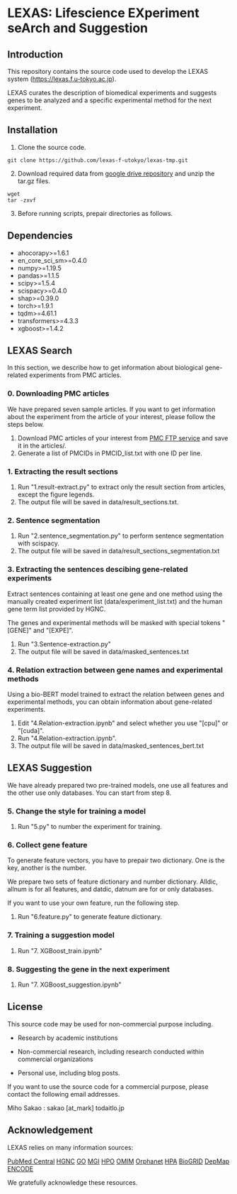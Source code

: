 # LEXAS: Lifescience EXperiment seArch and Suggestion

## Introduction

This repository contains the source code used to develop the LEXAS system (https://lexas.f.u-tokyo.ac.jp).

LEXAS curates the description of biomedical experiments and suggests genes
to be analyzed and a specific experimental method for the next experiment.



## Installation

1. Clone the source code.

```
git clone https://github.com/lexas-f-utokyo/lexas-tmp.git
```

2. Download required data from [google drive repository]() and unzip the tar.gz files.

```
wget 
tar -zxvf 
```

3. Before running scripts, prepair directories as follows.



## Dependencies
- ahocorapy>=1.6.1
- en_core_sci_sm>=0.4.0
- numpy>=1.19.5
- pandas>=1.1.5
- scipy>=1.5.4
- scispacy>=0.4.0
- shap>=0.39.0
- torch>=1.9.1
- tqdm>=4.61.1
- transformers>=4.3.3
- xgboost>=1.4.2

## LEXAS Search

In this section, we describe how to get information about biological gene-related experiments from PMC articles.

### 0. Downloading PMC articles

We have prepared seven sample articles.
If you want to get information about the experiment from the article of your interest, please follow the steps below.

1. Download PMC articles of your interest from [PMC FTP service](https://ftp.ncbi.nlm.nih.gov/pub/pmc/) and save it in the articles/.
2. Generate a list of PMCIDs in PMCID_list.txt with one ID per line.

### 1. Extracting the result sections

1. Run "1.result-extract.py" to extract only the result section from articles, except the figure legends.
2. The output file will be saved in data/result_sections.txt.

### 2. Sentence segmentation

1. Run "2.sentence_segmentation.py" to perform sentence segmentation with scispacy.
2. The output file will be saved in data/result_sections_segmentation.txt

### 3. Extracting the sentences descibing gene-related experiments

Extract sentences containing at least one gene and one method using
the manually created experiment list (data/experiment_list.txt) and the human gene term list provided by HGNC.

The genes and experimental methods will be masked with special tokens "[GENE]" and "[EXPE]".

1. Run "3.Sentence-extraction.py"
2. The output file will be saved in data/masked_sentences.txt

### 4. Relation extraction between gene names and experimental methods

Using a bio-BERT model trained to extract the relation between genes and experimental methods,
you can obtain information about gene-related experiments.

1. Edit "4.Relation-extraction.ipynb" and select whether you use "[cpu]" or "[cuda]".
2. Run "4.Relation-extraction.ipynb".
3. The output file will be saved in data/masked_sentences_bert.txt


## LEXAS Suggestion

We have already prepared two pre-trained models, one use all features and the other use only databases.
You can start from step 8.


### 5. Change the style for training a model

1. Run "5.py" to number the experiment for training.

### 6. Collect gene feature

To generate feature vectors, you have to prepair two dictionary.
One is the key, another is the number.

We prepare two sets of feature dictionary and number dictionary.
Alldic, allnum is for all features, and datdic, datnum are for or only databases.

If you want to use your own feature, run the following step.

1. Run "6.feature.py" to generate feature dictionary.

### 7. Training a suggestion model

1. Run "7. XGBoost_train.ipynb"

### 8. Suggesting the gene in the next experiment

1. Run "7. XGBoost_suggestion.ipynb"


## License

This source code may be used for non-commercial purpose including. 

- Research by academic institutions

- Non-commercial research, including research conducted within commercial organizations

- Personal use, including blog posts.

If you want to use the source code for a commercial purpose, please contact the following email addresses.

Miho Sakao : sakao [at_mark] todaitlo.jp



## Acknowledgement

LEXAS relies on many information sources:

[PubMed Central](https://www.ncbi.nlm.nih.gov/pmc/)
[HGNC](https://www.genenames.org/)
[GO](http://geneontology.org/)
[MGI](http://www.informatics.jax.org/)
[HPO](https://hpo.jax.org/app/)
[OMIM](https://www.omim.org/)
[Orphanet](https://www.orpha.net/)
[HPA](https://www.proteinatlas.org/)
[BioGRID](https://thebiogrid.org/)
[DepMap](https://depmap.org/)
[ENCODE](https://www.encodeproject.org/)

We gratefully acknowledge these resources.
